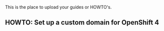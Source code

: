 This is the place to upload your guides or HOWTO's.


## HOWTO: Set up a custom domain for OpenShift 4

